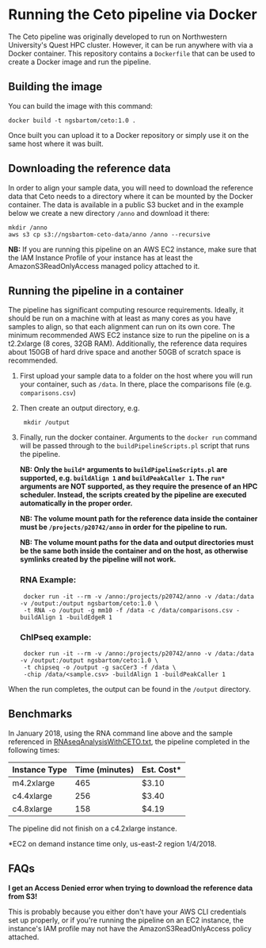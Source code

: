 # Running the Ceto pipeline via Docker

The Ceto pipeline was originally developed to run on Northwestern University's
Quest HPC cluster. However, it can be run anywhere with via a Docker container.
This repository contains a `Dockerfile` that can be used to create a Docker
image and run the pipeline.

## Building the image

You can build the image with this command:

	docker build -t ngsbartom/ceto:1.0 .

Once built you can upload it to a Docker repository or simply use it on the same host where it was built.

## Downloading the reference data

In order to align your sample data, you will need to download the reference data
that Ceto needs to a directory where it can be mounted by the Docker container.
The data is available in a public S3 bucket and in the example below we create a
new directory `/anno` and download it there:

	mkdir /anno
	aws s3 cp s3://ngsbartom-ceto-data/anno /anno --recursive

**NB:** If you are running this pipeline on an AWS EC2 instance, make sure that
the IAM Instance Profile of your instance has at least the
AmazonS3ReadOnlyAccess managed policy attached to it.

## Running the pipeline in a container

The pipeline has significant computing resource requirements. Ideally, it should
be run on a machine with at least as many cores as you have samples to align, so
that each alignment can run on its own core. The minimum recommended AWS EC2
instance size to run the pipeline on is a t2.2xlarge (8 cores, 32GB RAM).
Additionally, the reference data requires about 150GB of hard drive space and
another 50GB of scratch space is recommended.

1. First upload your sample data to a folder on the host where you will run your
   container, such as `/data`. In there, place the comparisons file (e.g.
   `comparisons.csv`)

2. Then create an output directory, e.g.

		mkdir /output

3. Finally, run the docker container. Arguments to the `docker run` command will
   be passed through to the `buildPipelineScripts.pl` script that runs the
   pipeline.
   
   **NB: Only the `build*` arguments to `buildPipelineScripts.pl` are supported,
   e.g. `buildAlign 1` and `buildPeakCaller 1`. The `run*` arguments are NOT
   supported, as they require the presence of an HPC scheduler. Instead, the
   scripts created by the pipeline are executed automatically in the proper
   order.**
      
   **NB: The volume mount path for the reference data inside the container
    must be `/projects/p20742/anno` in order for the pipeline to run.**

    **NB: The volume mount paths for the data and output directories must be
    the same both inside the container and on the host, as otherwise symlinks
    created by the pipeline will not work.**

	### RNA Example:

		docker run -it --rm -v /anno:/projects/p20742/anno -v /data:/data -v /output:/output ngsbartom/ceto:1.0 \
		-t RNA -o /output -g mm10 -f /data -c /data/comparisons.csv -buildAlign 1 -buildEdgeR 1

	### ChIPseq example:

		docker run -it --rm -v /anno:/projects/p20742/anno -v /data:/data -v /output:/output ngsbartom/ceto:1.0 \
		-t chipseq -o /output -g sacCer3 -f /data \
		-chip /data/<sample.csv> -buildAlign 1 -buildPeakCaller 1

When the run completes, the output can be found in the `/output` directory.

## Benchmarks

In January 2018, using the RNA command line above and the sample referenced in
[RNAseqAnalysisWithCETO.txt](RNAseqAnalysisWithCETO.txt), the pipeline completed
in the following times:

| Instance Type | Time (minutes) | Est. Cost* |
| ------------- | -------------- | ---------- |
| m4.2xlarge    | 465            | $3.10      |
| c4.4xlarge    | 256            | $3.40      |
| c4.8xlarge    | 158            | $4.19      |

The pipeline did not finish on a c4.2xlarge instance.

*EC2 on demand instance time only, us-east-2 region 1/4/2018.

## FAQs

**I get an Access Denied error when trying to download the reference data from
S3!**

This is probably because you either don't have your AWS CLI credentials set up
properly, or if you're running the pipeline on an EC2 instance, the instance's
IAM profile may not have the AmazonS3ReadOnlyAccess policy attached.

